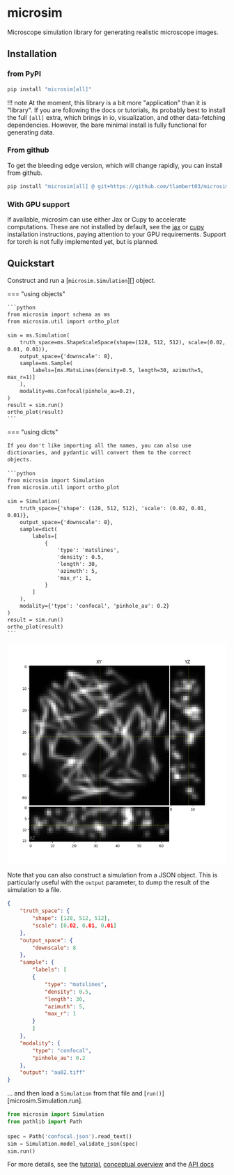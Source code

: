 # microsim

Microscope simulation library for generating realistic microscope images.

## Installation

### from PyPI

```bash
pip install "microsim[all]"
```

!!! note
    At the moment, this library is a bit more "application" than it
    is "library".  If you are following the docs or tutorials, its
    probably best to install the full `[all]` extra, which brings in
    io, visualization, and other data-fetching dependencies.  However,
    the bare minimal install is fully functional for generating data.

### From github

To get the bleeding edge version, which will change rapidly, you can install from github.

```bash
pip install "microsim[all] @ git+https://github.com/tlambert03/microsim"
```

### With GPU support

If available, microsim can use either Jax or Cupy to accelerate computations.
These are not installed by default, see the
[jax](https://jax.readthedocs.io/en/latest/installation.html)
or [cupy](https://docs.cupy.dev/en/stable/install.html) installation instructions,
paying attention to your GPU requirements.  Support for torch is not fully
implemented yet, but is planned.

## Quickstart

Construct and run a [`microsim.Simulation`][] object.

=== "using objects"

    ```python
    from microsim import schema as ms
    from microsim.util import ortho_plot

    sim = ms.Simulation(
        truth_space=ms.ShapeScaleSpace(shape=(128, 512, 512), scale=(0.02, 0.01, 0.01)),
        output_space={'downscale': 8},
        sample=ms.Sample(
            labels=[ms.MatsLines(density=0.5, length=30, azimuth=5, max_r=1)]
        ),
        modality=ms.Confocal(pinhole_au=0.2),
    )
    result = sim.run()
    ortho_plot(result)
    ```

=== "using dicts"

    If you don't like importing all the names, you can also use
    dictionaries, and pydantic will convert them to the correct
    objects.
    
    ```python
    from microsim import Simulation
    from microsim.util import ortho_plot

    sim = Simulation(
        truth_space={'shape': (128, 512, 512), 'scale': (0.02, 0.01, 0.01)},
        output_space={'downscale': 8},
        sample=dict(
            labels=[
                {   
                    'type': 'matslines',
                    'density': 0.5,
                    'length': 30,
                    'azimuth': 5,
                    'max_r': 1,
                }
            ]
        ),
        modality={'type': 'confocal', 'pinhole_au': 0.2}
    )
    result = sim.run()
    ortho_plot(result)
    ```

![Image](./images/au02.png)

Note that you can also construct a simulation from a JSON object.
This is particularly useful with the `output` parameter, to dump
the result of the simulation to a file.

```json title="confocal.json"
{
    "truth_space": {
        "shape": [128, 512, 512],
        "scale": [0.02, 0.01, 0.01]
    },
    "output_space": {
        "downscale": 8
    },
    "sample": {
        "labels": [
        {
            "type": "matslines",
            "density": 0.5,
            "length": 30,
            "azimuth": 5,
            "max_r": 1
        }
        ]
    },
    "modality": {
        "type": "confocal",
        "pinhole_au": 0.2
    },
    "output": "au02.tiff"
}
```

... and then load a `Simulation` from that file and [`run()`][microsim.Simulation.run].

```python
from microsim import Simulation
from pathlib import Path

spec = Path('confocal.json').read_text()
sim = Simulation.model_validate_json(spec)
sim.run()
```

For more details, see the [tutorial](./tutorial.ipynb), [conceptual
overview](./concept.md) and the [API docs](./api)
